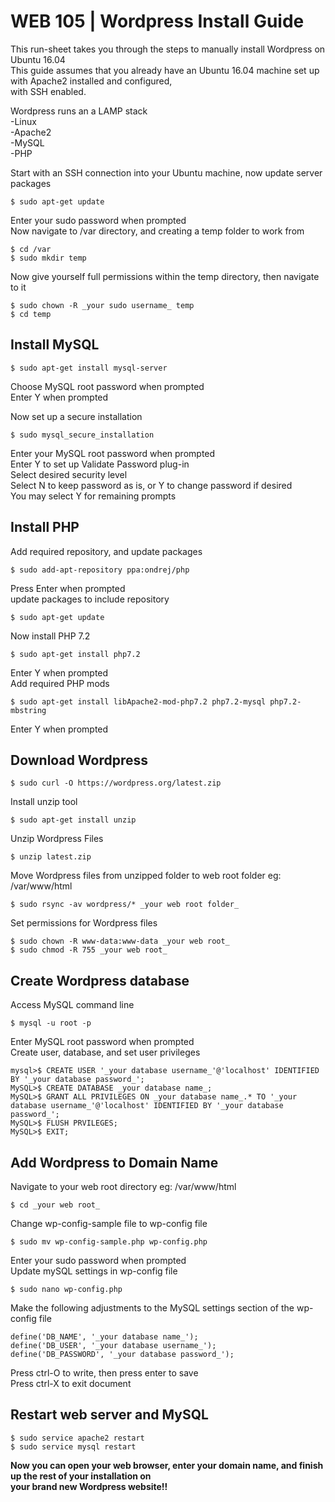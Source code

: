 # **WEB 105 | Wordpress Install Guide**  

This run-sheet takes you through the steps to manually install Wordpress on Ubuntu 16.04  
This guide assumes that you already have an Ubuntu 16.04 machine set up with Apache2 installed and configured,  
with SSH enabled.  

Wordpress runs an a LAMP stack  
 -Linux  
 -Apache2  
 -MySQL  
 -PHP  


Start with an SSH connection into your Ubuntu machine, now update server packages  

	$ sudo apt-get update  

Enter your sudo password when prompted  
Now navigate to /var directory, and creating a temp folder to work from    

	$ cd /var  
	$ sudo mkdir temp  

Now give yourself full permissions within the temp directory, then navigate to it  

	$ sudo chown -R _your sudo username_ temp  
	$ cd temp  

## **Install MySQL**  

	$ sudo apt-get install mysql-server  

Choose MySQL root password when prompted  
Enter Y when prompted  
  
Now set up a secure installation  

	$ sudo mysql_secure_installation  

Enter your MySQL root password when prompted  
Enter Y to set up Validate Password plug-in  
Select desired security level  
Select N to keep password as is, or Y to change password if desired  
You may select Y for remaining prompts  

## **Install PHP**    

Add required repository, and update packages    

	$ sudo add-apt-repository ppa:ondrej/php  

Press Enter when prompted  
update packages to include repository  

	$ sudo apt-get update  

Now install PHP 7.2  

	$ sudo apt-get install php7.2  

Enter Y when prompted  
Add required PHP mods  

	$ sudo apt-get install libApache2-mod-php7.2 php7.2-mysql php7.2-mbstring  

Enter Y when prompted  

## **Download Wordpress**  

	$ sudo curl -O https://wordpress.org/latest.zip  

Install unzip tool  

	$ sudo apt-get install unzip  

Unzip Wordpress Files  

	$ unzip latest.zip  

Move Wordpress files from unzipped folder to web root folder eg: /var/www/html  

	$ sudo rsync -av wordpress/* _your web root folder_  

Set permissions for Wordpress files  

	$ sudo chown -R www-data:www-data _your web root_  
	$ sudo chmod -R 755 _your web root_  

## **Create Wordpress database**  

Access MySQL command line  

	$ mysql -u root -p  

Enter MySQL root password when prompted  
Create user,  database, and set user privileges  

	mysql>$ CREATE USER '_your database username_'@'localhost' IDENTIFIED BY '_your database password_';  
	MySQL>$ CREATE DATABASE _your database name_;  
	MySQL>$ GRANT ALL PRIVILEGES ON _your database name_.* TO '_your database username_'@'localhost' IDENTIFIED BY '_your database password_';  
	MySQL>$ FLUSH PRVILEGES;  
	MySQL>$ EXIT;  

## **Add Wordpress to Domain Name**  

Navigate to your web root directory  eg: /var/www/html  

	$ cd _your web root_  

Change wp-config-sample file to wp-config file

	$ sudo mv wp-config-sample.php wp-config.php  

Enter your sudo password when prompted  
Update mySQL settings in wp-config file  

	$ sudo nano wp-config.php  

Make the following adjustments to the MySQL settings section of the wp-config file  

	define('DB_NAME', '_your database name_');  
	define('DB_USER', '_your database username_');  
	define('DB_PASSWORD', '_your database password_');  

Press ctrl-O to write, then press enter to save  
Press ctrl-X to exit document  

## **Restart web server and MySQL**    

	$ sudo service apache2 restart  
	$ sudo service mysql restart  


**Now you can open your web browser, enter your domain name, and finish up the rest of your installation on  
 your brand new Wordpress website!!**  




  

 

 
